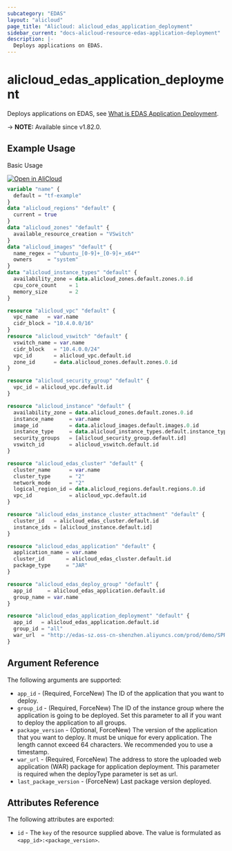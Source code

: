 ```yaml
---
subcategory: "EDAS"
layout: "alicloud"
page_title: "Alicloud: alicloud_edas_application_deployment"
sidebar_current: "docs-alicloud-resource-edas-application-deployment"
description: |-
  Deploys applications on EDAS.
---
```


# alicloud_edas_application_deployment

Deploys applications on EDAS, see [What is EDAS Application Deployment](https://www.alibabacloud.com/help/en/edas/developer-reference/api-edas-2017-08-01-deployapplication).

-> **NOTE:** Available since v1.82.0.

## Example Usage

Basic Usage

<div style="display: block;margin-bottom: 40px;"><div class="oics-button" style="float: right;position: absolute;margin-bottom: 10px;">
  <a href="https://api.aliyun.com/api-tools/terraform?resource=alicloud_edas_application_deployment&exampleId=03e1f9f1-0a49-39ac-eb0f-ce23e22794fd3a50b68d&activeTab=example&spm=docs.r.edas_application_deployment.0.03e1f9f10a&intl_lang=EN_US" target="_blank">
    <img alt="Open in AliCloud" src="https://img.alicdn.com/imgextra/i1/O1CN01hjjqXv1uYUlY56FyX_!!6000000006049-55-tps-254-36.svg" style="max-height: 44px; max-width: 100%;">
  </a>
</div></div>

```terraform
variable "name" {
  default = "tf-example"
}
data "alicloud_regions" "default" {
  current = true
}
data "alicloud_zones" "default" {
  available_resource_creation = "VSwitch"
}
data "alicloud_images" "default" {
  name_regex = "^ubuntu_[0-9]+_[0-9]+_x64*"
  owners     = "system"
}
data "alicloud_instance_types" "default" {
  availability_zone = data.alicloud_zones.default.zones.0.id
  cpu_core_count    = 1
  memory_size       = 2
}

resource "alicloud_vpc" "default" {
  vpc_name   = var.name
  cidr_block = "10.4.0.0/16"
}
resource "alicloud_vswitch" "default" {
  vswitch_name = var.name
  cidr_block   = "10.4.0.0/24"
  vpc_id       = alicloud_vpc.default.id
  zone_id      = data.alicloud_zones.default.zones.0.id
}

resource "alicloud_security_group" "default" {
  vpc_id = alicloud_vpc.default.id
}

resource "alicloud_instance" "default" {
  availability_zone = data.alicloud_zones.default.zones.0.id
  instance_name     = var.name
  image_id          = data.alicloud_images.default.images.0.id
  instance_type     = data.alicloud_instance_types.default.instance_types.0.id
  security_groups   = [alicloud_security_group.default.id]
  vswitch_id        = alicloud_vswitch.default.id
}

resource "alicloud_edas_cluster" "default" {
  cluster_name      = var.name
  cluster_type      = "2"
  network_mode      = "2"
  logical_region_id = data.alicloud_regions.default.regions.0.id
  vpc_id            = alicloud_vpc.default.id
}

resource "alicloud_edas_instance_cluster_attachment" "default" {
  cluster_id   = alicloud_edas_cluster.default.id
  instance_ids = [alicloud_instance.default.id]
}

resource "alicloud_edas_application" "default" {
  application_name = var.name
  cluster_id       = alicloud_edas_cluster.default.id
  package_type     = "JAR"
}

resource "alicloud_edas_deploy_group" "default" {
  app_id     = alicloud_edas_application.default.id
  group_name = var.name
}

resource "alicloud_edas_application_deployment" "default" {
  app_id   = alicloud_edas_application.default.id
  group_id = "all"
  war_url  = "http://edas-sz.oss-cn-shenzhen.aliyuncs.com/prod/demo/SPRING_CLOUD_CONSUMER.jar"
}
```

## Argument Reference

The following arguments are supported:

* `app_id` - (Required, ForceNew) The ID of the application that you want to deploy.
* `group_id` - (Required, ForceNew) The ID of the instance group where the application is going to be deployed. Set this parameter to all if you want to deploy the application to all groups.
* `package_version` - (Optional, ForceNew) The version of the application that you want to deploy. It must be unique for every application. The length cannot exceed 64 characters. We recommended you to use a timestamp.
* `war_url` - (Required, ForceNew) The address to store the uploaded web application (WAR) package for application deployment. This parameter is required when the deployType parameter is set as url.
* `last_package_version` - (ForceNew) Last package version deployed.

## Attributes Reference

The following attributes are exported:

* `id` - The `key` of the resource supplied above. The value is formulated as `<app_id>:<package_version>`.

